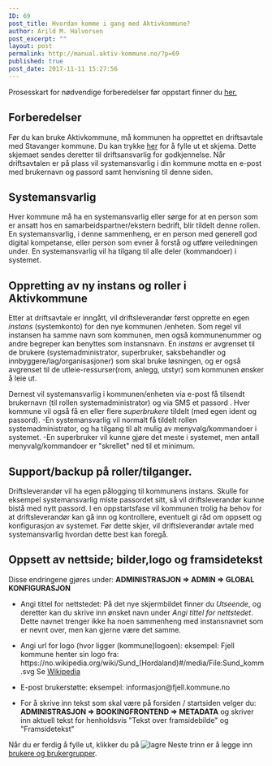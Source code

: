 ```yaml
---
ID: 69
post_title: Hvordan komme i gang med Aktivkommune?
author: Arild M. Halvorsen
post_excerpt: ""
layout: post
permalink: http://manual.aktiv-kommune.no/?p=69
published: true
post_date: 2017-11-11 15:27:56
---
```

Prosesskart for nødvendige forberedelser før oppstart finner du <a href="http://manual.aktiv-kommune.no/wp-content/uploads/2018/01/Aktivkommune-prosesskart-for-nødvendige-forberedelser-før-oppstart-PDF-1.pdf">her.</a>

<h2>Forberedelser</h2>
Før du kan bruke Aktivkommune, må kommunen ha opprettet en driftsavtale med Stavanger kommune. Du kan trykke <a href="#">her</a> for å fylle ut et skjema. Dette skjemaet sendes deretter til driftsansvarlig for godkjennelse. Når driftsavtalen er på plass vil systemansvarlig i din kommune motta en e-post med brukernavn og passord samt henvisning til denne siden.

<h2>Systemansvarlig</h2>
Hver kommune må ha en systemansvarlig eller sørge for at en person som er ansatt hos en samarbeidspartner/ekstern bedrift, blir tildelt denne rollen. En systemansvarlig, i denne sammenheng, er en person med generell god digital kompetanse, eller person som evner å forstå og utføre veiledningen under. En systemansvarlig vil ha tilgang til alle deler (kommandoer) i systemet.

<h2>Oppretting av ny instans og roller i Aktivkommune</h2>
Etter at driftsavtale er inngått, vil driftsleverandør først opprette en egen <em>instans</em> (systemkonto) for den nye kommunen /enheten. Som regel vil instansen ha samme navn som kommunen, men også kommunenummer og andre begreper kan benyttes som instansnavn. En <em>instans</em> er avgrenset til de brukere (systemadministrator, superbruker, saksbehandler og innbyggere/lag/organisasjoner) som skal bruke løsningen, og er også avgrenset til de utleie-ressurser(rom, anlegg, utstyr) som kommunen ønsker å leie ut.

Dernest vil systemansvarlig i kommunen/enheten via e-post få tilsendt brukernavn (til rollen systemadministrator) og via SMS et passord . Hver kommune vil også få en eller flere <em>superbrukere</em> tildelt (med egen ident og passord). 
-En systemansvarlig vil normalt få tildelt rollen systemadministrator, og ha tilgang til alt mulig av menyvalg/kommandoer i systemet. 
-En superbruker vil kunne gjøre det meste i systemet, men antall menyvalg/kommandoer er "skrellet" ned til et minimum.

<h2>Support/backup på roller/tilganger.</h2>
Driftsleverandør vil ha egen pålogging til kommunens instans. Skulle for eksempel systemansvarlig miste passordet sitt, så vil driftsleverandør kunne bistå med nytt passord. I en oppstartsfase vil kommunen trolig ha behov for at driftsleverandør kan gå inn og kontrollere, eventuelt gi råd om oppsett og konfigurasjon av systemet. Før dette skjer, vil driftsleverandør avtale med systemansvarlig hvordan dette best kan foregå.

<h2>Oppsett av nettside; bilder,logo og framsidetekst</h2>
Disse endringene gjøres under: 
<strong>ADMINISTRASJON => ADMIN => GLOBAL KONFIGURASJON</strong>
<ul>

<li>Angi tittel for nettstedet:
På det nye skjermbildet finner du <em>Utseende</em>, og deretter kan du skrive inn ønsket navn under <em>Angi tittel for nettstedet</em>. Dette navnet trenger ikke ha noen sammenheng med instansnavnet som er nevnt over, men kan gjerne være det samme.</p></li>

<li>Angi url for logo (hvor ligger (kommune)logoen): 
eksempel: Fjell kommune henter sin logo fra: https://no.wikipedia.org/wiki/Sund_(Hordaland)#/media/File:Sund_komm.svg
Se <a href="https://no.wikipedia.org/wiki/Wikipedia:V%C3%A5pengalleri/Kommunev%C3%A5pen">Wikipedia</a></p></li>

<li><p>E-post brukerstøtte:
eksempel: informasjon@fjell.kommune.no</p></li>

<li><p>For å skrive inn tekst som skal være på forsiden / startsiden velger du:
<strong>ADMINISTRASJON => BOOKINGFRONTEND => METADATA</strong>
og skriver inn aktuell tekst for henholdsvis "Tekst over framsidebilde" og "Framsidetekst"</p></li>
</ul>

<p>Når du er ferdig å fylle ut, klikker du på 
<img src="http://manual.aktiv-kommune.no/wp-content/uploads/2018/01/lagre3.png" alt="lagre" />
Neste trinn er å legge inn <a href="https://manual.aktiv-kommune.no/?p=267">brukere og brukergrupper</a>.